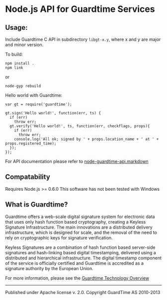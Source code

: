 # Node.js API for Guardtime Services

## Usage:

Include Guardtime C API in subdirectory `libgt-x.y`, where x and y are major and minor version.

To build:

    npm install .
    npm link

or

    node-gyp rebuild

Hello world with Guardtime:

    var gt = require('guardtime');

    gt.sign('Hello world!', function(err, ts) {
      if (err)
        throw err;
      gt.verify('Hello world!', ts, function(err, checkflags, props){
        if (err) 
          throw err;
        console.log('All ok; signed by ' + props.location_name + ' at ' + props.registered_time);
      });
    });

For API documentation please refer to [node-guardtime-api.markdown](https://github.com/esquire-/node-guardtime/blob/master/node-guardtime-api.markdown)

## Compatability
Requires Node.js >= 0.6.0
This software has not been tested with Windows

## What is Guardtime?

Guardtime offers a web-scale digital signature system for electronic data that uses only hash function based cryptography, creating a Keyless Signature Infrastructure. The main innovations are a distributed delivery infrastructure, which is designed for scale, and the removal of the need to rely on cryptographic keys for signature verification.

Keyless Signatures are a combination of hash function based server-side signatures and hash-linking based digital timestamping, delivered using a distributed and hierarchical infrastructure. The digital timestamp component of the service is officially certified and Guardtime is accredited as a signature authority by the European Union.

For more information, please see the [Guardtime Technology Overview](http://www.guardtime.com/signatures/technology-overview)

---
Published under Apache license v. 2.0.
Copyright GuardTime AS 2010-2013